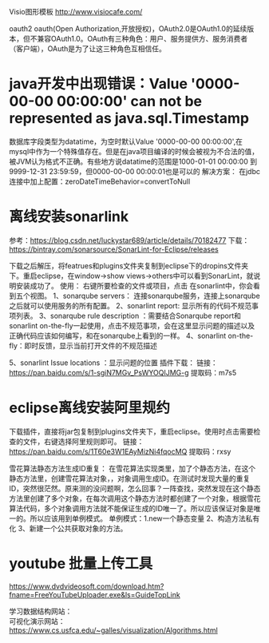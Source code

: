 Visio图形模板
http://www.visiocafe.com/

oauth2
oauth(Open Authorization,开放授权)，OAuth2.0是OAuth1.0的延续版本，但不兼容OAuth1.0。OAuth有三种角色：用户、服务提供方、服务消费者（客户端），OAuth是为了让这三种角色互相信任。
# java开发中出现错误：Value '0000-00-00 00:00:00' can not be represented as java.sql.Timestamp  
数据库字段类型为datatime，为空时默认Value '0000-00-00 00:00:00',在mysql中作为一个特殊值存在。但是在java项目编译的时候会被视为不合法的值，被JVM认为格式不正确。有些地方说datatime的范围是1000-01-01 00:00:00 到 9999-12-31 23:59:59，但0000-00-00 00:00:01也是可以的
解决方案：
在jdbc连接中加上配置：zeroDateTimeBehavior=convertToNull

# 离线安装sonarlink
参考：https://blog.csdn.net/luckystar689/article/details/70182477
下载： https://bintray.com/sonarsource/SonarLint-for-Eclipse/releases

下载之后解压，将featrues和plugins文件夹复制到eclipse下的dropins文件夹下。重启eclipse，在window->show views->others中可以看到SonarLint，就说明安装成功了。
使用：
右键所要检查的文件或项目，点击
在sonarlint中，你会看到五个视图。
1、sonarqube servers：
连接sonarqube服务，连接上sonarqube之后就可以使用服务的所有配置。
2、sonarlint report: 显示所有的代码不规范事项列表。
3、sonarqube rule description ：需要结合Sonarqube report和 sonarlint on-the-fly一起使用，点击不规范事项，会在这里显示问题的描述以及正确代码应该如何编写，和在sonarqube上看到的一样。
4、sonarlint on-the-fly：即时反馈，显示当前打开文件的不规范描述

5、sonarlint Issue locations ：显示问题的位置
插件下载：
链接：https://pan.baidu.com/s/1-sgiN7MGv_PsWYOQIJMG-g 
提取码：m7s5 

# eclipse离线安装阿里规约
下载插件，直接将jar包复制到plugins文件夹下，重启eclipse。使用时点击需要检查的文件，右键选择阿里规则即可。
链接：https://pan.baidu.com/s/1T60e3W1EAyMizNi4fqocMQ 
提取码：rxsy 

雪花算法静态方法生成ID重复：
在雪花算法实现类里，加了个静态方法，在这个静态方法里，创建雪花算法对象，，对象调用生成ID。在测试时发现大量的重复ID，突然很茫然。原来测的没问题啊，怎么回事？一阵查找，突然发现在这个静态方法里创建了多个对象，在每次调用这个静态方法时都创建了一个对象，根据雪花算法代码，多个对象调用方法就不能保证生成的ID唯一了。所以应该保证对象是唯一的。所以应该用到单例模式。
单例模式：1.new一个静态变量 2、构造方法私有化 3、新建一个公共获取对象的方法。

# youtube 批量上传工具
https://www.dvdvideosoft.com/download.htm?fname=FreeYouTubeUploader.exe&ls=GuideTopLink

学习数据结构网站：  
可视化演示网站：  
https://www.cs.usfca.edu/~galles/visualization/Algorithms.html
